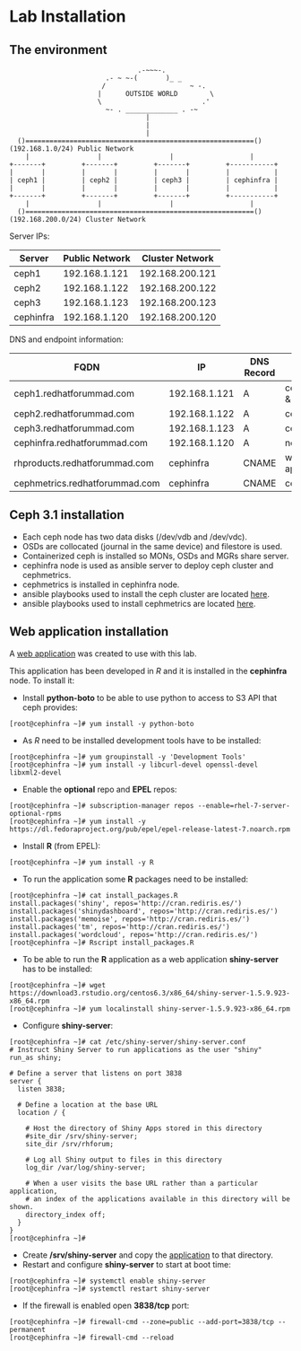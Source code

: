 # Lab Installation

## The environment

```
                                .-~~~-.
                        .- ~ ~-(       )_ _
                       /                     ~ -.
                      |      OUTSIDE WORLD        \
                      \                         .'
                        ~- . _____________ . -~
                                  |
                                  |
                                  |
  ()=========================================================() (192.168.1.0/24) Public Network
    |                 |                 |                   |
+-------+         +-------+         +-------+         +-----------+
|       |         |       |         |       |         |           |
| ceph1 |         | ceph2 |         | ceph3 |         | cephinfra |
|       |         |       |         |       |         |           |
+-------+         +-------+         +-------+         +-----------+
    |                 |                 |                   |
  ()=========================================================() (192.168.200.0/24) Cluster Network
```

Server IPs:

Server | Public Network | Cluster Network
-------|----------------|----------------
ceph1 | 192.168.1.121 | 192.168.200.121 
ceph2 | 192.168.1.122 | 192.168.200.122 
ceph3 | 192.168.1.123 | 192.168.200.123 
cephinfra | 192.168.1.120 | 192.168.200.120

DNS and endpoint information:

FQDN  | IP | DNS Record | Role | Port
------|----|----------- |------|-----
ceph1.redhatforummad.com | 192.168.1.121 | A | ceph-mon & rados | 8080/tcp rados
ceph2.redhatforummad.com | 192.168.1.122 | A | ceph-mon | 
ceph3.redhatforummad.com | 192.168.1.123 | A | ceph-mon |
cephinfra.redhatforummad.com | 192.168.1.120 | A | not defined |
rhproducts.redhatforummad.com | cephinfra | CNAME | web application | 3838/tcp
cephmetrics.redhatforummad.com | cephinfra | CNAME | cephmetrics | 8080/tcp


## Ceph 3.1 installation

* Each ceph node has two data disks (/dev/vdb and /dev/vdc).
* OSDs are collocated (journal in the same device) and filestore is used.
* Containerized ceph is installed so MONs, OSDs and MGRs share server.
* cephinfra node is used as ansible server to deploy ceph cluster and cephmetrics.
* cephmetrics is installed in cephinfra node.
* ansible playbooks used to install the ceph cluster are located [here](ceph-ansible).
* ansible playbooks used to install cephmetrics are located [here](cephmetrics-ansible).

## Web application installation

A [web application](../webapplication) was created to use with this lab.

This application has been developed in *R* and it is installed in the **cephinfra** node. To install it:

* Install **python-boto** to be able to use python to access to S3 API that ceph provides:

```
[root@cephinfra ~]# yum install -y python-boto
```

* As *R* need to be installed development tools have to be installed:

```
[root@cephinfra ~]# yum groupinstall -y 'Development Tools'
[root@cephinfra ~]# yum install -y libcurl-devel openssl-devel libxml2-devel
```

* Enable the **optional** repo and **EPEL** repos:

```
[root@cephinfra ~]# subscription-manager repos --enable=rhel-7-server-optional-rpms
[root@cephinfra ~]# yum install -y https://dl.fedoraproject.org/pub/epel/epel-release-latest-7.noarch.rpm
```

* Install **R** (from EPEL):

```
[root@cephinfra ~]# yum install -y R
```

* To run the application some **R** packages need to be installed:

```
[root@cephinfra ~]# cat install_packages.R 
install.packages('shiny', repos='http://cran.rediris.es/')
install.packages('shinydashboard', repos='http://cran.rediris.es/')
install.packages('memoise', repos='http://cran.rediris.es/')
install.packages('tm', repos='http://cran.rediris.es/')
install.packages('wordcloud', repos='http://cran.rediris.es/')
[root@cephinfra ~]# Rscript install_packages.R 
```

* To be able to run the **R** application as a web application **shiny-server** has to be installed:

```
[root@cephinfra ~]# wget https://download3.rstudio.org/centos6.3/x86_64/shiny-server-1.5.9.923-x86_64.rpm
[root@cephinfra ~]# yum localinstall shiny-server-1.5.9.923-x86_64.rpm
```

* Configure **shiny-server**:

```
[root@cephinfra ~]# cat /etc/shiny-server/shiny-server.conf 
# Instruct Shiny Server to run applications as the user "shiny"
run_as shiny;

# Define a server that listens on port 3838
server {
  listen 3838;

  # Define a location at the base URL
  location / {

    # Host the directory of Shiny Apps stored in this directory
    #site_dir /srv/shiny-server;
    site_dir /srv/rhforum;

    # Log all Shiny output to files in this directory
    log_dir /var/log/shiny-server;

    # When a user visits the base URL rather than a particular application,
    # an index of the applications available in this directory will be shown.
    directory_index off;
  }
}
[root@cephinfra ~]# 
```

* Create **/srv/shiny-server** and copy the [application](../webapplication) to that directory.
* Restart and configure **shiny-server** to start at boot time:

```
[root@cephinfra ~]# systemctl enable shiny-server
[root@cephinfra ~]# systemctl restart shiny-server
```

* If the firewall is enabled open **3838/tcp** port:

```
[root@cephinfra ~]# firewall-cmd --zone=public --add-port=3838/tcp --permanent
[root@cephinfra ~]# firewall-cmd --reload
```
